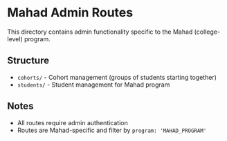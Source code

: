 # Mahad Admin Routes

This directory contains admin functionality specific to the Mahad (college-level) program.

## Structure

- `cohorts/` - Cohort management (groups of students starting together)
- `students/` - Student management for Mahad program

## Notes

- All routes require admin authentication
- Routes are Mahad-specific and filter by `program: 'MAHAD_PROGRAM'`
